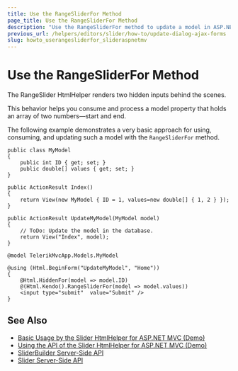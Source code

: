 ```yaml
---
title: Use the RangeSliderFor Method
page_title: Use the RangeSliderFor Method
description: "Use the RangeSliderFor method to update a model in ASP.NET MVC applications."
previous_url: /helpers/editors/slider/how-to/update-dialog-ajax-forms
slug: howto_userangesliderfor_slideraspnetmv
---
```


# Use the RangeSliderFor Method

The RangeSlider HtmlHelper renders two hidden inputs behind the scenes.

This behavior helps you consume and process a model property that holds an array of two numbers&mdash;start and end.

The following example demonstrates a very basic approach for using, consuming, and updating such a model with the `RangeSliderFor` method.

```Model
public class MyModel
{
    public int ID { get; set; }
    public double[] values { get; set; }
}
```
```Controller
public ActionResult Index()
{
    return View(new MyModel { ID = 1, values=new double[] { 1, 2 } });
}

public ActionResult UpdateMyModel(MyModel model)
{
    // ToDo: Update the model in the database.
    return View("Index", model);
}
```
```Razor
@model TelerikMvcApp.Models.MyModel

@using (Html.BeginForm("UpdateMyModel", "Home"))
{
    @Html.HiddenFor(model => model.ID)
    @(Html.Kendo().RangeSliderFor(model => model.values))
    <input type="submit"  value="Submit" />
}
```

## See Also

* [Basic Usage by the Slider HtmlHelper for ASP.NET MVC (Demo)](https://demos.telerik.com/aspnet-mvc/slider)
* [Using the API of the Slider HtmlHelper for ASP.NET MVC (Demo)](https://demos.telerik.com/aspnet-mvc/slider/api)
* [SliderBuilder Server-Side API](https://docs.telerik.com/aspnet-mvc/api/Kendo.Mvc.UI.Fluent/SliderBuilder)
* [Slider Server-Side API](/api/slider)
